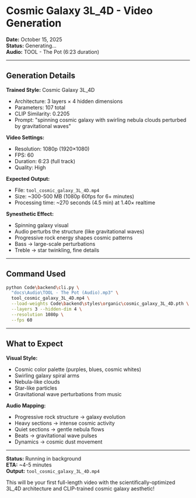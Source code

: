 # Cosmic Galaxy 3L_4D - Video Generation

**Date:** October 15, 2025  
**Status:** Generating...  
**Audio:** TOOL - The Pot (6:23 duration)

---

## Generation Details

**Trained Style:** Cosmic Galaxy 3L_4D
- Architecture: 3 layers × 4 hidden dimensions
- Parameters: 107 total
- CLIP Similarity: 0.2205
- Prompt: "spinning cosmic galaxy with swirling nebula clouds perturbed by gravitational waves"

**Video Settings:**
- Resolution: 1080p (1920×1080)
- FPS: 60
- Duration: 6:23 (full track)
- Quality: High

**Expected Output:**
- File: `tool_cosmic_galaxy_3L_4D.mp4`
- Size: ~300-500 MB (1080p 60fps for 6+ minutes)
- Processing time: ~270 seconds (4.5 min) at 1.40× realtime

**Synesthetic Effect:**
- Spinning galaxy visual
- Audio perturbs the structure (like gravitational waves)
- Progressive rock energy shapes cosmic patterns
- Bass → large-scale perturbations
- Treble → star twinkling, fine details

---

## Command Used

```bash
python Code\backend\cli.py \
  "docs\Audio\TOOL - The Pot (Audio).mp3" \
  tool_cosmic_galaxy_3L_4D.mp4 \
  --load-weights Code\backend\styles\organic\cosmic_galaxy_3L_4D.pth \
  --layers 3 --hidden-dim 4 \
  --resolution 1080p \
  --fps 60
```

---

## What to Expect

**Visual Style:**
- Cosmic color palette (purples, blues, cosmic whites)
- Swirling galaxy spiral arms
- Nebula-like clouds
- Star-like particles
- Gravitational wave perturbations from music

**Audio Mapping:**
- Progressive rock structure → galaxy evolution
- Heavy sections → intense cosmic activity
- Quiet sections → gentle nebula flows
- Beats → gravitational wave pulses
- Dynamics → cosmic dust movement

---

**Status:** Running in background  
**ETA:** ~4-5 minutes  
**Output:** `tool_cosmic_galaxy_3L_4D.mp4`

This will be your first full-length video with the scientifically-optimized 3L_4D architecture and CLIP-trained cosmic galaxy aesthetic!


